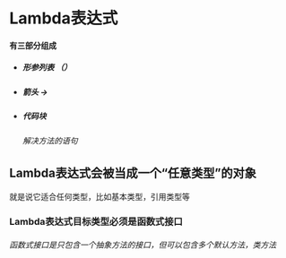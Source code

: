 # Lambda表达式
####  有三部分组成
- ##### 形参列表 （）
- ##### 箭头 ->
- ##### 代码块 
  ###### 解决方法的语句


## Lambda表达式会被当成一个“任意类型”的对象
就是说它适合任何类型，比如基本类型，引用类型等

### Lambda表达式目标类型必须是函数式接口
###### 函数式接口是只包含一个抽象方法的接口，但可以包含多个默认方法，类方法
    